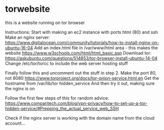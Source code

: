 # torwebsite
this is a website running on tor browser

Instructions:
Start with making an ec2 instance with ports html (80) and ssh
Make an nginx server:
https://www.digitalocean.com/community/tutorials/how-to-install-nginx-on-ubuntu-16-04
Add an index.html file in /var/www/html area - this makes the website
https://www.w3schools.com/html/html_basic.asp
Download tor:
https://askubuntu.com/questions/514853/tor-browser-install-ubuntu-14-04
Change /etc/tor/torcc to include the web server hosting stuff

Finally follow this and uncomment out the stuff in step 2. Make the port 80, not 8080
https://www.torproject.org/docs/tor-onion-service.html.en
Get the hostname from /var/lib/tor hidden_service
And then try it out, making sure the nginx is on

Follow the first few steps of this for random advice:
https://www.comparitech.com/blog/vpn-privacy/how-to-set-up-a-tor-hidden-service/#Prepping_the_actual_service_web_SSH

Check if the nginx server is working with the domain name from the cloud account...

